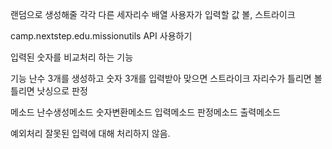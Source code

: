 랜덤으로 생성해줄 각각 다른 세자리수 배열
사용자가 입력할 값
볼, 스트라이크

camp.nextstep.edu.missionutils API 사용하기

입력된 숫자를 비교처리 하는 기능


기능
난수 3개를 생성하고
숫자 3개를 입력받아
맞으면 스트라이크
자리수가 틀리면 볼
틀리면 낫싱으로 판정

메소드
난수생성메소드
숫자변환메소드
입력메소드
판정메소드
출력메소드

예외처리
잘못된 입력에 대해 처리하지 않음.

